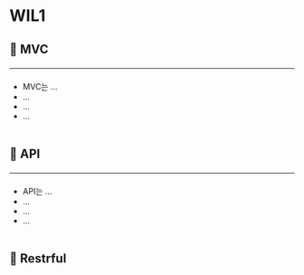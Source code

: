 # WIL1
## :pushpin: MVC<hr/>
* MVC는 ...
* ...
* ...
* ...
<br/><br/>

## :pushpin: API<hr/>
* API는 ...
* ...
* ...
* ...
<br/><br/>

## :pushpin: Restrful
